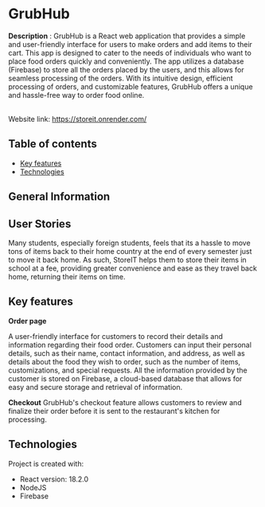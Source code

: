 # GrubHub

**Description** : GrubHub is a React web application that provides a simple and user-friendly interface for users to make orders and add items to their cart. This app is designed to cater to the needs of individuals who want to place food orders quickly and conveniently. The app utilizes a database (Firebase) to store all the orders placed by the users, and this allows for seamless processing of the orders. With its intuitive design, efficient processing of orders, and customizable features, GrubHub offers a unique and hassle-free way to order food online.<br/>

<br>Website link: https://storeit.onrender.com/</br>

## Table of contents

- [Key features](#key-features)
- [Technologies](#technologies)

## General Information

## User Stories

Many students, especially foreign students, feels that its a hassle to move tons of items back to their home country at the end of every semester just to move it back home. As such, StoreIT helps them to store their items in school at a fee, providing greater convenience and ease as they travel back home, returning their items on time.

## Key features

**Order page**

A user-friendly interface for customers to record their details and information regarding their food order. Customers can input their personal details, such as their name, contact information, and address, as well as details about the food they wish to order, such as the number of items, customizations, and special requests. All the information provided by the customer is stored on Firebase, a cloud-based database that allows for easy and secure storage and retrieval of information.

**Checkout**
GrubHub's checkout feature allows customers to review and finalize their order before it is sent to the restaurant's kitchen for processing. 

## Technologies

Project is created with:

- React version: 18.2.0
- NodeJS
- Firebase

